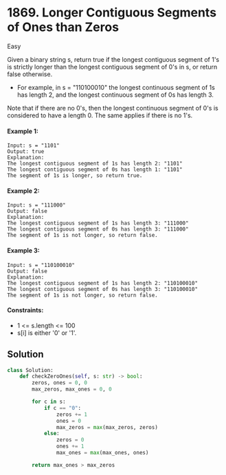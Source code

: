 # 1869. Longer Contiguous Segments of Ones than Zeros

Easy

Given a binary string s, return true if the longest contiguous segment of 1's is
strictly longer than the longest contiguous segment of 0's in s, or return false
otherwise.

- For example, in s = "110100010" the longest continuous segment of 1s has
  length 2, and the longest continuous segment of 0s has length 3.

Note that if there are no 0's, then the longest continuous segment of 0's is
considered to have a length 0. The same applies if there is no 1's.

#### Example 1:

```
Input: s = "1101"
Output: true
Explanation:
The longest contiguous segment of 1s has length 2: "1101"
The longest contiguous segment of 0s has length 1: "1101"
The segment of 1s is longer, so return true.
```

#### Example 2:

```
Input: s = "111000"
Output: false
Explanation:
The longest contiguous segment of 1s has length 3: "111000"
The longest contiguous segment of 0s has length 3: "111000"
The segment of 1s is not longer, so return false.
```

#### Example 3:

```
Input: s = "110100010"
Output: false
Explanation:
The longest contiguous segment of 1s has length 2: "110100010"
The longest contiguous segment of 0s has length 3: "110100010"
The segment of 1s is not longer, so return false.
```

#### Constraints:

- 1 <= s.length <= 100
- s[i] is either '0' or '1'.

## Solution

```python
class Solution:
    def checkZeroOnes(self, s: str) -> bool:
        zeros, ones = 0, 0
        max_zeros, max_ones = 0, 0

        for c in s:
            if c == "0":
                zeros += 1
                ones = 0
                max_zeros = max(max_zeros, zeros)
            else:
                zeros = 0
                ones += 1
                max_ones = max(max_ones, ones)

        return max_ones > max_zeros
```
